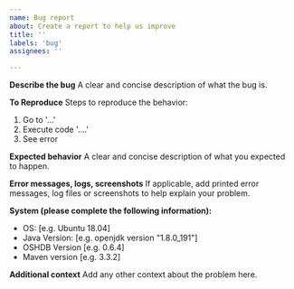 ```yaml
---
name: Bug report
about: Create a report to help us improve
title: ''
labels: 'bug'
assignees: ''

---
```


**Describe the bug**
A clear and concise description of what the bug is.

**To Reproduce**
Steps to reproduce the behavior:
1. Go to '...'
2. Execute code '....'
3. See error

**Expected behavior**
A clear and concise description of what you expected to happen.

**Error messages, logs, screenshots**
If applicable, add printed error messages, log files or screenshots to help explain your problem.

**System (please complete the following information):**
 - OS: [e.g. Ubuntu 18.04]
 - Java Version: [e.g. openjdk version "1.8.0_191"]
 - OSHDB Version [e.g. 0.6.4]
 - Maven version [e.g. 3.3.2]

**Additional context**
Add any other context about the problem here.
